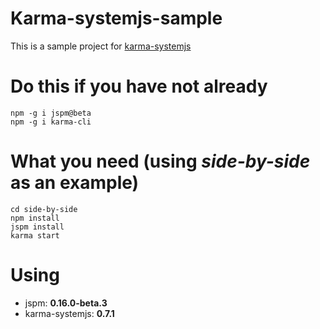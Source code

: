 # Karma-systemjs-sample
This is a sample project for [karma-systemjs](https://github.com/rolaveric/karma-systemjs)

# Do this if you have not already
	npm -g i jspm@beta
	npm -g i karma-cli

# What you need (using *side-by-side* as an example)
	cd side-by-side
	npm install
	jspm install
	karma start

# Using
* jspm: **0.16.0-beta.3**
* karma-systemjs: **0.7.1**

